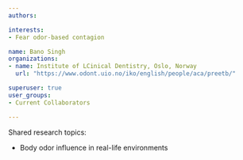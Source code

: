 ```yaml
---
authors:

interests:
- Fear odor-based contagion

name: Bano Singh
organizations:
- name: Institute of LCinical Dentistry, Oslo, Norway
  url: "https://www.odont.uio.no/iko/english/people/aca/preetb/"

superuser: true
user_groups:
- Current Collaborators

---
```

Shared research topics:

- Body odor influence in real-life environments
